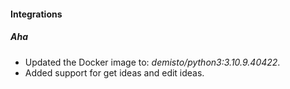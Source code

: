 #### Integrations
##### Aha
- Updated the Docker image to: *demisto/python3:3.10.9.40422*.
- Added support for get ideas and edit ideas.
